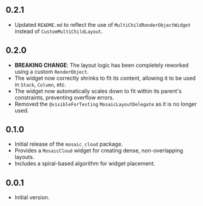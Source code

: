 ## 0.2.1

* Updated `README.md` to reflect the use of `MultiChildRenderObjectWidget` instead of `CustomMultiChildLayout`.

## 0.2.0

* **BREAKING CHANGE**: The layout logic has been completely reworked using a custom `RenderObject`.
* The widget now correctly shrinks to fit its content, allowing it to be used in `Stack`, `Column`, etc.
* The widget now automatically scales down to fit within its parent's constraints, preventing overflow errors.
* Removed the `@visibleForTesting` `MosaicLayoutDelegate` as it is no longer used.

## 0.1.0

* Initial release of the `mosaic_cloud` package.
* Provides a `MosaicCloud` widget for creating dense, non-overlapping layouts.
* Includes a spiral-based algorithm for widget placement.

## 0.0.1

* Initial version.
